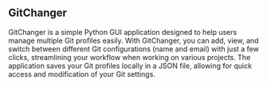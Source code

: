 <h2>GitChanger</h2>

GitChanger is a simple Python GUI application designed to help users manage multiple Git profiles easily. With GitChanger, you can add, view, and switch between different Git configurations (name and email) with just a few clicks, streamlining your workflow when working on various projects. The application saves your Git profiles locally in a JSON file, allowing for quick access and modification of your Git settings. 
